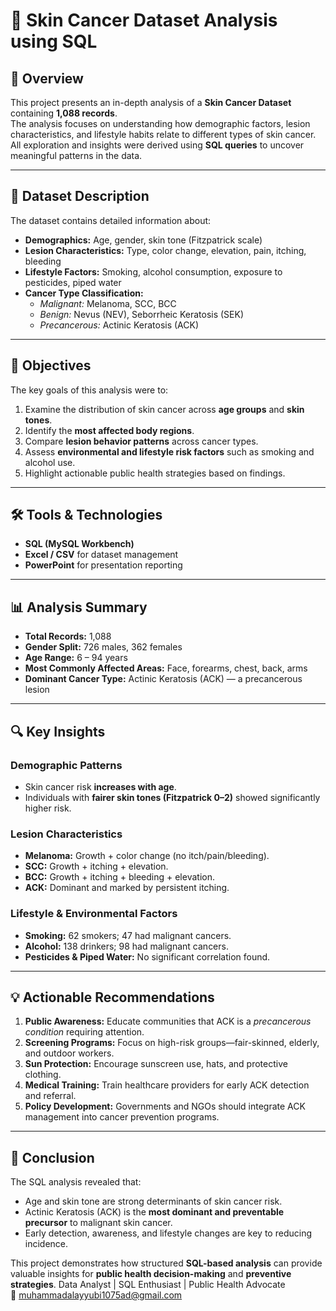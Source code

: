 # 🧠 Skin Cancer Dataset Analysis using SQL

## 📄 Overview
This project presents an in-depth analysis of a **Skin Cancer Dataset** containing **1,088 records**.  
The analysis focuses on understanding how demographic factors, lesion characteristics, and lifestyle habits relate to different types of skin cancer.  
All exploration and insights were derived using **SQL queries** to uncover meaningful patterns in the data.

---

## 🧬 Dataset Description
The dataset contains detailed information about:
- **Demographics:** Age, gender, skin tone (Fitzpatrick scale)
- **Lesion Characteristics:** Type, color change, elevation, pain, itching, bleeding
- **Lifestyle Factors:** Smoking, alcohol consumption, exposure to pesticides, piped water
- **Cancer Type Classification:**  
  - *Malignant:* Melanoma, SCC, BCC  
  - *Benign:* Nevus (NEV), Seborrheic Keratosis (SEK)  
  - *Precancerous:* Actinic Keratosis (ACK)

---

## 🎯 Objectives
The key goals of this analysis were to:
1. Examine the distribution of skin cancer across **age groups** and **skin tones**.  
2. Identify the **most affected body regions**.  
3. Compare **lesion behavior patterns** across cancer types.  
4. Assess **environmental and lifestyle risk factors** such as smoking and alcohol use.  
5. Highlight actionable public health strategies based on findings.

---

## 🛠 Tools & Technologies
- **SQL (MySQL Workbench)**
- **Excel / CSV** for dataset management
- **PowerPoint** for presentation reporting

---

## 📊 Analysis Summary
- **Total Records:** 1,088  
- **Gender Split:** 726 males, 362 females  
- **Age Range:** 6 – 94 years  
- **Most Commonly Affected Areas:** Face, forearms, chest, back, arms  
- **Dominant Cancer Type:** Actinic Keratosis (ACK) — a precancerous lesion  

---

## 🔍 Key Insights

### Demographic Patterns
- Skin cancer risk **increases with age**.  
- Individuals with **fairer skin tones (Fitzpatrick 0–2)** showed significantly higher risk.

### Lesion Characteristics
- **Melanoma:** Growth + color change (no itch/pain/bleeding).  
- **SCC:** Growth + itching + elevation.  
- **BCC:** Growth + itching + bleeding + elevation.  
- **ACK:** Dominant and marked by persistent itching.

### Lifestyle & Environmental Factors
- **Smoking:** 62 smokers; 47 had malignant cancers.  
- **Alcohol:** 138 drinkers; 98 had malignant cancers.  
- **Pesticides & Piped Water:** No significant correlation found.

---

## 💡 Actionable Recommendations
1. **Public Awareness:** Educate communities that ACK is a *precancerous condition* requiring attention.  
2. **Screening Programs:** Focus on high-risk groups—fair-skinned, elderly, and outdoor workers.  
3. **Sun Protection:** Encourage sunscreen use, hats, and protective clothing.  
4. **Medical Training:** Train healthcare providers for early ACK detection and referral.  
5. **Policy Development:** Governments and NGOs should integrate ACK management into cancer prevention programs.

---

## 🧾 Conclusion
The SQL analysis revealed that:
- Age and skin tone are strong determinants of skin cancer risk.  
- Actinic Keratosis (ACK) is the **most dominant and preventable precursor** to malignant skin cancer.  
- Early detection, awareness, and lifestyle changes are key to reducing incidence.  

This project demonstrates how structured **SQL-based analysis** can provide valuable insights for **public health decision-making** and **preventive strategies**.
Data Analyst | SQL Enthusiast | Public Health Advocate  
📧 muhammadalayyubi1075ad@gmail.com




